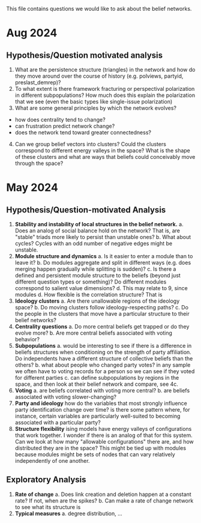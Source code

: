 This file contains questions we would like to ask about the belief networks. 


# Aug 2024
## Hypothesis/Question motivated analysis
1. What are the persistence structure (triangles) in the network and how do they move around over the course of history (e.g. polviews, partyid, preslast_demrep)?
2. To what extent is there framework fracturing or perspectival polarization in different subpopulations? How much does this explain the polarization that we see (even the basic types like single-issue polarization)
3. What are some general principles by which the network evolves?
  - how does centrality tend to change?
  - can frustration predict network change?
  - does the network tend toward greater connectedness?
4. Can we group belief vectors into clusters? Could the clusters correspond to different energy valleys in the space? What is the shape of these clusters and what are ways that beliefs could conceivably move through the space?


# May 2024
## Hypothesis/Question-motivated Analysis
1. **Stability and instability of local structures in the belief network.**
  a. Does an analog of social balance hold on the network? That is, are "stable" triads more likely to persist than unstable ones?
  b. What about cycles? Cycles with an odd number of negative edges might be unstable.
2. **Module structure and dynamics**
  a. Is it easier to enter a module than to leave it?
  b. Do modules aggregate and split in different ways (e.g. does merging happen gradually while splitting is sudden)?
  c. Is there a defined and persistent module structure to the beliefs (beyond just different question types or something)? Do different modules correspond to salient value dimensions?
  d. This may relate to 9, since modules 
  d. How flexible is the correlation structure? That is 
4. **Ideology clusters**
  a. Are there unallowable regions of the ideology space?
  b. Do moving clusters follow ideology-respecting paths?
  c. Do the people in the clusters that move have a particular structure to their belief networks?
5. **Centrality questions**
  a. Do more central beliefs get trapped or do they evolve more?
  b. Are more central beliefs associated with voting behavior?
6. **Subpopulations**
  a. would be interesting to see if there is a difference in beliefs structures when conditioning on the strength of party affiliation. Do independents have a different structure of collective beliefs than the others?
  b. what about people who changed party votes? in any sample we often have to voting records for a person so we can see if they voted for different parties
   c. can define subpopulations by regions in the space, and then look at their belief network and compare, see 4c.
7. **Voting**
  a. are beliefs correlated with voting more central?
  b. are beliefs associated with voting slower-changing?
8. **Party and ideology** how do the variables that most strongly influence party identification change over time? is there some pattern where, for instance, certain variables are particularly well-suited to becoming associated with a particular party?
9. **Structure flexibility** ising models have energy valleys of configurations that work together. I wonder if there is an analog of that for this system. Can we look at how many "allowable configurations" there are, and how distributed they are in the space? This might be tied up with modules because modules might be sets of nodes that can vary relatively independently of one another.

## Exploratory Analysis
1. **Rate of change**
  a. Does link creation and deletion happen at a constant rate? If not, when are the spikes?
  b. Can make a rate of change network to see what its structure is
2. **Typical measures**
  a. degree distribution, ...
